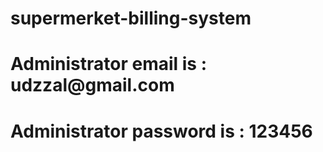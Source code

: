 ﻿# supermerket-billing-system

<h1> Administrator email is : udzzal@gmail.com</h1>
<h1> Administrator password is : 123456</h1>
